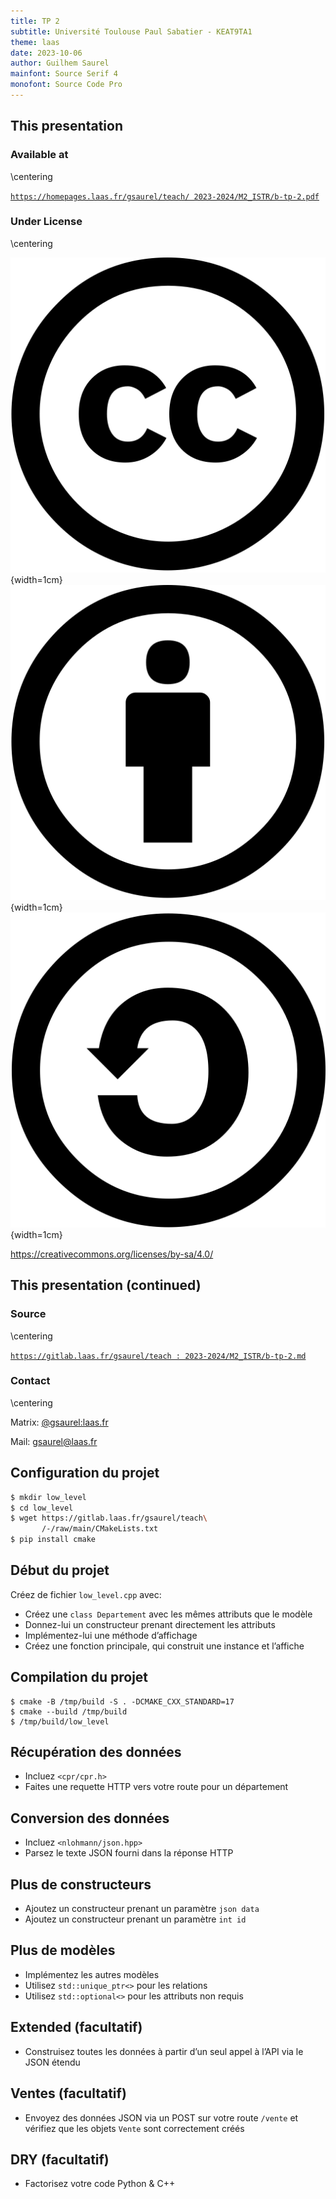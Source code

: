 ```yaml
---
title: TP 2
subtitle: Université Toulouse Paul Sabatier - KEAT9TA1
theme: laas
date: 2023-10-06
author: Guilhem Saurel
mainfont: Source Serif 4
monofont: Source Code Pro
---
```


## This presentation

### Available at

\centering

[`https://homepages.laas.fr/gsaurel/teach/
2023-2024/M2_ISTR/b-tp-2.pdf`](https://homepages.laas.fr/gsaurel/teach/2023-2024/M2_ISTR/b-tp-2.pdf)

### Under License

\centering

![CC](media/cc.png){width=1cm}
![BY](media/by.png){width=1cm}
![SA](media/sa.png){width=1cm}

<https://creativecommons.org/licenses/by-sa/4.0/>

## This presentation (continued)

### Source

\centering

[`https://gitlab.laas.fr/gsaurel/teach :
2023-2024/M2_ISTR/b-tp-2.md`](https://gitlab.laas.fr/gsaurel/teach/-/blob/main/2023-2024/M2_ISTR/b-tp-2.md)

### Contact

\centering

Matrix: [@gsaurel:laas.fr](https://matrix.to/\#/@gsaurel:laas.fr)

Mail: [gsaurel@laas.fr](mailto::gsaurel@laas.fr)

## Configuration du projet

```bash
$ mkdir low_level
$ cd low_level
$ wget https://gitlab.laas.fr/gsaurel/teach\
       /-/raw/main/CMakeLists.txt
$ pip install cmake
```

## Début du projet

Créez de fichier `low_level.cpp` avec:

- Créez une `class Departement` avec les mêmes attributs que le modèle
- Donnez-lui un constructeur prenant directement les attributs
- Implémentez-lui une méthode d’affichage
- Créez une fonction principale, qui construit une instance et l’affiche

## Compilation du projet

```
$ cmake -B /tmp/build -S . -DCMAKE_CXX_STANDARD=17
$ cmake --build /tmp/build
$ /tmp/build/low_level
```

## Récupération des données

- Incluez `<cpr/cpr.h>`
- Faites une requette HTTP vers votre route pour un département

## Conversion des données

- Incluez `<nlohmann/json.hpp>`
- Parsez le texte JSON fourni dans la réponse HTTP

## Plus de constructeurs

- Ajoutez un constructeur prenant un paramètre `json data`
- Ajoutez un constructeur prenant un paramètre `int id`

## Plus de modèles

- Implémentez les autres modèles
- Utilisez `std::unique_ptr<>` pour les relations
- Utilisez `std::optional<>` pour les attributs non requis

## Extended (facultatif)

- Construisez toutes les données à partir d’un seul appel à l’API via le JSON étendu

## Ventes (facultatif)

- Envoyez des données JSON via un POST sur votre route `/vente` et vérifiez que les objets `Vente` sont correctement
  créés

## DRY (facultatif)

- Factorisez votre code Python & C++
